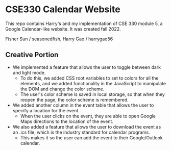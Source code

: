 # CSE330 Calendar Website
This repo contains Harry's and my implementation of CSE 330 module 5, a Google Calendar-like website. It was created fall 2022.

Fisher Sun / seasonedfish, Harry Gao / harrygao56

## Creative Portion
- We implemented a feature that allows the user to toggle between dark and light mode.
  - To do this, we added CSS root variables to set to colors for all the elements, and we added functionality in the JavaScript to manipulate the DOM and change the color scheme.
  - The user's color scheme is saved in local storage, so that when they reopen the page, the color scheme is remembered.
- We added another column in the event table that allows the user to specify a location for the event.
  - When the user clicks on the event, they are able to open Google Maps directions to the location of the event.
- We also added a feature that allows the user to download the event as an .ics file, which is the industry standard for calendar programs.
  - This makes it so the user can add the event to their Google/Outlook calendar.
